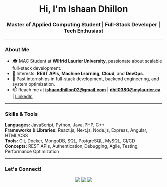 <h1 align="center">Hi, I'm Ishaan Dhillon</h1>
<h3 align="center">Master of Applied Computing Student | Full-Stack Developer | Tech Enthusiast</h3>

---

### About Me
- 🎓 MAC Student at **Wilfrid Laurier University**, passionate about scalable full-stack development.
- 🔬 Interests: **REST APIs**, **Machine Learning**, **Cloud**, and **DevOps**.
- 💼 Past internships in full-stack development, backend engineering, and system optimization.
- 📫 Reach me at **ishaandhillon02@gmail.com** | **dhil0380@mylaurier.ca** | [LinkedIn](https://www.linkedin.com/in/ishaan-dhillon-080182235/)

---

### Skills & Tools

**Languages:** JavaScript, Python, Java, PHP, C++  
**Frameworks & Libraries:** React.js, Next.js, Node.js, Express, Angular, HTML/CSS  
**Tools:** Git, Docker, MongoDB, SQL, PostgreSQL, MySQL, CI/CD  
**Concepts:** REST APIs, Authentication, Debugging, Agile, Testing, Performance Optimization

---

### Let's Connect!

<p align="center">
  <a href="mailto:dhil0380@mylaurier.ca"><img src="https://img.shields.io/badge/Email-DHIL0380%40mylaurier.ca-D14836?style=for-the-badge&logo=gmail&logoColor=white" /></a>
  <a href="https://www.linkedin.com/in/ishaan-dhillon-080182235/"><img src="https://img.shields.io/badge/LinkedIn-Profile-blue?style=for-the-badge&logo=linkedin&logoColor=white" /></a>
  <a href="https://github.com/amateurandroid"><img src="https://img.shields.io/badge/GitHub-amateurandroid-black?style=for-the-badge&logo=github&logoColor=white" /></a>
</p>

